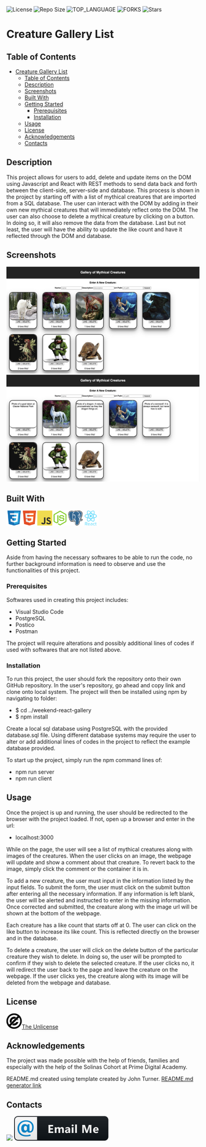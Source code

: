 ![License](https://img.shields.io/github/license/chaochingvang/weekend-react-gallery.svg?style=for-the-badge) ![Repo Size](https://img.shields.io/github/languages/code-size/chaochingvang/weekend-react-gallery.svg?style=for-the-badge) ![TOP_LANGUAGE](https://img.shields.io/github/languages/top/chaochingvang/weekend-react-gallery.svg?style=for-the-badge) ![FORKS](https://img.shields.io/github/forks/chaochingvang/weekend-react-gallery.svg?style=for-the-badge&social) ![Stars](https://img.shields.io/github/stars/chaochingvang/weekend-react-gallery.svg?style=for-the-badge)
    
# Creature Gallery List

## Table of Contents

- [Creature Gallery List](#creature-gallery-list)
  - [Table of Contents](#table-of-contents)
  - [Description](#description)
  - [Screenshots](#screenshots)
  - [Built With](#built-with)
  - [Getting Started](#getting-started)
    - [Prerequisites](#prerequisites)
    - [Installation](#installation)
  - [Usage](#usage)
  - [License](#license)
  - [Acknowledgements](#acknowledgements)
  - [Contacts](#contacts)

## Description

This project allows for users to add, delete and update items on the DOM using Javascript and React with REST methods to send data back and forth between the client-side, server-side and database. This process is shown in the project by starting off with a list of mythical creatures that are imported from a SQL database. The user can interact with the DOM by adding in their own new mythical creatures that will immediately reflect onto the DOM. The user can also choose to delete a mythical creature by clicking on a button. In doing so, it will also remove the data from the database. Last but not least, the user will have the ability to update the like count and have it reflected through the DOM and database. 

## Screenshots

<img src="./wireframes/screenshot_1.png" />
<img src="./wireframes/screenshot_2.png" />

## Built With

<a href="https://developer.mozilla.org/en-US/docs/Web/CSS"><img src="https://raw.githubusercontent.com/devicons/devicon/master/icons/css3/css3-original.svg" height="40px" width="40px" /></a><a href="https://developer.mozilla.org/en-US/docs/Web/HTML"><img src="https://raw.githubusercontent.com/devicons/devicon/master/icons/html5/html5-original.svg" height="40px" width="40px" /></a><a href="https://developer.mozilla.org/en-US/docs/Web/JavaScript"><img src="https://raw.githubusercontent.com/devicons/devicon/master/icons/javascript/javascript-original.svg" height="40px" width="40px" /></a><a href="https://nodejs.org/en/"><img src="https://raw.githubusercontent.com/devicons/devicon/master/icons/nodejs/nodejs-original.svg" height="40px" width="40px" /></a><a href="https://www.postgresql.org/"><img src="https://raw.githubusercontent.com/devicons/devicon/master/icons/postgresql/postgresql-original.svg" height="40px" width="40px" /></a><a href="https://reactjs.org/"><img src="https://raw.githubusercontent.com/devicons/devicon/master/icons/react/react-original-wordmark.svg" height="40px" width="40px" /></a>

## Getting Started

Aside from having the necessary softwares to be able to run the code, no further background information is need to observe and use the functionalities of this project.  

### Prerequisites

Softwares used in creating this project includes:

- Visual Studio Code
- PostgreSQL
- Postico
- Postman

The project will require alterations and possibly additional lines of codes if used with softwares that are not listed above. 

### Installation

To run this project, the user should fork the repository onto their own GitHub repository. In the user's repository, go ahead and copy link and clone onto local system. The project will then be installed using npm by navigating to folder:

- $ cd ../weekend-react-gallery
- $ npm install

Create a local sql database using PostgreSQL with the provided database.sql file. Using different database systems may require the user to alter or add additional lines of codes in the project to reflect the example database provided. 

To start up the project, simply run the npm command lines of:

- npm run server
- npm run client

## Usage

Once the project is up and running, the user should be redirected to the browser with the project loaded. If not, open up a browser and enter in the url: 
- localhost:3000

While on the page, the user will see a list of mythical creatures along with images of the creatures. When the user clicks on an image, the webpage will update and show a comment about that creature. To revert back to the image, simply click the comment or the container it is in.  

To add a new creature, the user must input in the information listed by the input fields. To submit the form, the user must click on the submit button after entering all the necessary information. If any information is left blank, the user will be alerted and instructed to enter in the missing information. Once corrected and submitted, the creature along with the image url will be shown at the bottom of the webpage.

Each creature has a like count that starts off at 0. The user can click on the like button to increase its like count. This is reflected directly on the browser and in the database.

To delete a creature, the user will click on the delete button of the particular creature they wish to delete. In doing so, the user will be prompted to confirm if they wish to delete the selected creature. If the user clicks no, it will redirect the user back to the page and leave the creature on the webpage. If the user clicks yes, the creature along with its image will be deleted from the webpage and database.



## License

<a href="https://choosealicense.com/licenses/unlicense/"><img src="https://raw.githubusercontent.com/johnturner4004/readme-generator/master/src/components/assets/images/unlicense.svg" height=40 />The Unlicense</a>

## Acknowledgements

The project was made possible with the help of friends, families and especially with the help of the Solinas Cohort at Prime Digital Academy.




README.md created using template created by John Turner.
<a href="https://johnturner4004.github.io/readme-generator/">README.md generator link</a>

## Contacts

<a href="https://www.linkedin.com/in/chaochingvang"><img src="https://img.shields.io/badge/LinkedIn-0077B5?style=for-the-badge&logo=linkedin&logoColor=white" /></a>  <a href="mailto:chaoching.vang@gmail.com"><img src=https://raw.githubusercontent.com/johnturner4004/readme-generator/master/src/components/assets/images/email_me_button_icon_151852.svg /></a>